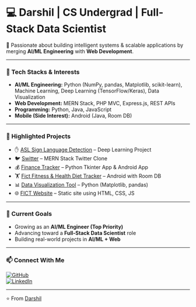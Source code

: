 # 💻 Darshil | CS Undergrad | Full-Stack Data Scientist  

🚀 Passionate about building intelligent systems & scalable applications by merging **AI/ML Engineering** with **Web Development**.  

---

### 🔧 Tech Stacks & Interests  
- **AI/ML Engineering:** Python (NumPy, pandas, Matplotlib, scikit-learn), Machine Learning, Deep Learning (TensorFlow/Keras), Data Visualization  
- **Web Development:** MERN Stack, PHP MVC, Express.js, REST APIs  
- **Programming:** Python, Java, JavaScript  
- **Mobile (Side Interest):** Android (Java, Room DB)  

---

### 📂 Highlighted Projects  
- ✋ [ASL Sign Language Detection](#) – Deep Learning Project  
- 🐦 [Switter](#) – MERN Stack Twitter Clone  
- 💰 [Finance Tracker](#) – Python Tkinter App & Android App  
- 🏋️ [Fict Fitness & Health Diet Tracker](#) – Android with Room DB  
- 📊 [Data Visualization Tool](#) – Python (Matplotlib, pandas)  
- 🌐 [FICT Website](#) – Static site using HTML, CSS, JS  

---

### 🌟 Current Goals  
- Growing as an **AI/ML Engineer (Top Priority)**  
- Advancing toward a **Full-Stack Data Scientist** role  
- Building real-world projects in **AI/ML + Web**  

---

### 📫 Connect With Me  
[![GitHub](https://img.shields.io/badge/GitHub-181717?style=for-the-badge&logo=github)](https://github.com/darshild078)  
[![LinkedIn](https://img.shields.io/badge/LinkedIn-0A66C2?style=for-the-badge&logo=linkedin&logoColor=white)](https://www.linkedin.com/in/darshild078/)  

---
⭐️ From [Darshil](https://github.com/darshild078)
